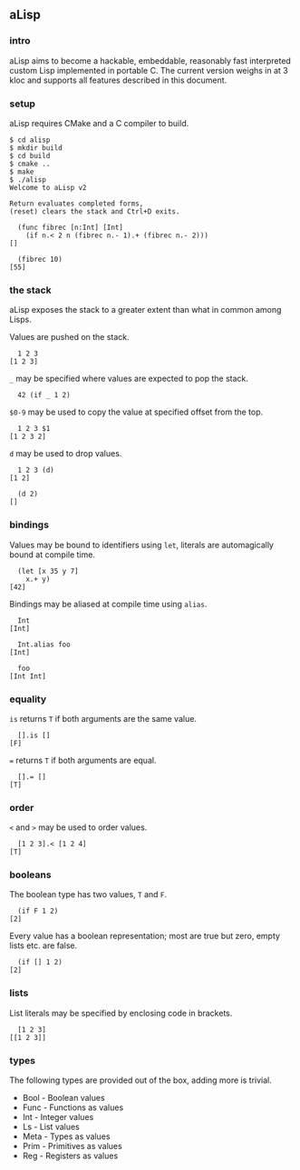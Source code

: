 ## aLisp

### intro
aLisp aims to become a hackable, embeddable, reasonably fast interpreted custom Lisp implemented in portable C. The current version weighs in at 3 kloc and supports all features described in this document.

### setup
aLisp requires CMake and a C compiler to build.

```
$ cd alisp
$ mkdir build
$ cd build
$ cmake ..
$ make
$ ./alisp
Welcome to aLisp v2

Return evaluates completed forms,
(reset) clears the stack and Ctrl+D exits.

  (func fibrec [n:Int] [Int]
    (if n.< 2 n (fibrec n.- 1).+ (fibrec n.- 2)))
[]

  (fibrec 10)
[55]
```

### the stack
aLisp exposes the stack to a greater extent than what in common among Lisps.

Values are pushed on the stack.

```
  1 2 3
[1 2 3]
```

`_` may be specified where values are expected to pop the stack.

```
  42 (if _ 1 2)
```

`$0-9` may be used to copy the value at specified offset from the top.

```
  1 2 3 $1
[1 2 3 2]
```

`d` may be used to drop values.

```
  1 2 3 (d)
[1 2]

  (d 2)
[]
```

### bindings
Values may be bound to identifiers using `let`, literals are automagically bound at compile time.

```
  (let [x 35 y 7]
    x.+ y)
[42]
```

Bindings may be aliased at compile time using `alias`.

```
  Int
[Int]

  Int.alias foo
[Int]

  foo
[Int Int]
```

### equality
`is` returns `T` if both arguments are the same value.

```
  [].is []
[F]
```

`=` returns `T` if both arguments are equal.

```
  [].= []
[T]
```

### order

`<` and `>` may be used to order values.

```
  [1 2 3].< [1 2 4]
[T]
```

### booleans
The boolean type has two values, `T` and `F`.

```
  (if F 1 2)
[2]
```

Every value has a boolean representation; most are true but zero, empty lists etc. are false.

```
  (if [] 1 2)
[2]
```

### lists
List literals may be specified by enclosing code in brackets.

```
  [1 2 3]
[[1 2 3]]
```

### types
The following types are provided out of the box, adding more is trivial.

- Bool - Boolean values
- Func - Functions as values
- Int - Integer values
- Ls - List values
- Meta - Types as values
- Prim - Primitives as values
- Reg - Registers as values